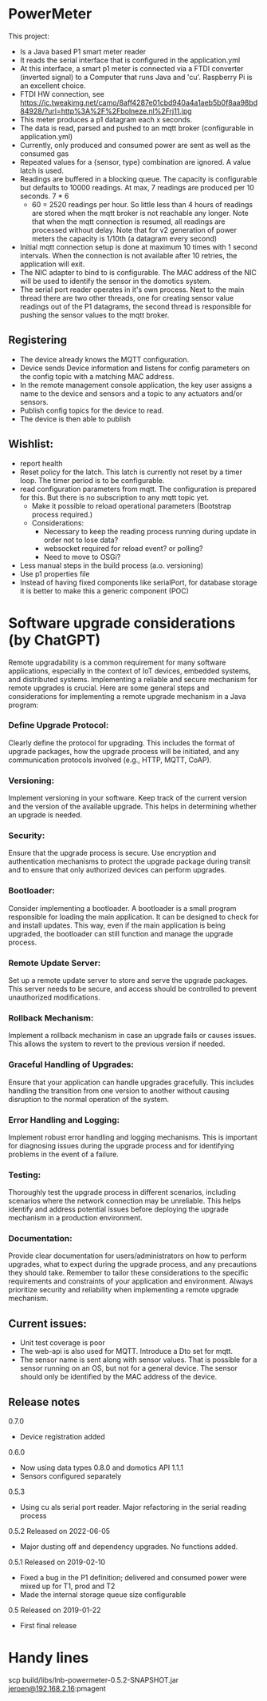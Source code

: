 # PowerMeter

This project:

* Is a Java based P1 smart meter reader
* It reads the serial interface that is configured in the application.yml
* At this interface, a smart p1 meter is connected via a FTDI converter (inverted signal) to a Computer that runs Java and 'cu'. Raspberry Pi is an excellent choice.
* FTDI HW connection, see https://ic.tweakimg.net/camo/8aff4287e01cbd940a4a1aeb5b0f8aa98bd84928/?url=http%3A%2F%2Fbolneze.nl%2Frj11.jpg
* This meter produces a p1 datagram each x seconds.
* The data is read, parsed and pushed to an mqtt broker (configurable in application.yml)
* Currently, only produced and consumed power are sent as well as the consumed gas
* Repeated values for a {sensor, type} combination are ignored. A value latch is used. 
* Readings are buffered in a blocking queue. The capacity is configurable but defaults to 10000 readings. At max, 7 readings are produced per 10 seconds. 7 * 6
  * 60 = 2520 readings per hour. So little less than 4 hours of readings are stored when the mqtt broker is not reachable any longer. Note that when the mqtt
  connection is resumed, all readings are processed without delay. Note that for v2 generation of power meters the capacity is 1/10th (a datagram every second)
* Initial mqtt connection setup is done at maximum 10 times with 1 second intervals. When the connection is not available after 10 retries, the application will exit.
* The NIC adapter to bind to is configurable. The MAC address of the NIC will be used to identify the sensor in the domotics system.
* The serial port reader operates in it's own process. Next to the main thread there are two other threads, one for creating sensor value readings out of the P1 datagrams, the second thread is responsible for pushing the sensor values to the mqtt broker. 

## Registering 
* The device already knows the MQTT configuration.
* Device sends Device information and listens for config parameters on the config topic with a matching MAC address.
* In the remote management console application, the key user assigns a name to the device and sensors and a topic to any actuators and/or sensors.
* Publish config topics for the device to read. 
* The device is then able to publish 
## Wishlist:

* report health
* Reset policy for the latch. This latch is currently not reset by a timer loop. The timer period is
to be configurable.
* read configuration parameters from mqtt. The configuration is prepared for this. But there is no subscription to any mqtt topic yet.
  * Make it possible to reload operational parameters (Bootstrap process required.)
  * Considerations:
    * Necessary to keep the reading process running during update in order not to lose data?
    * websocket required for reload event? or polling?
    * Need to move to OSGi?
* Less manual steps in the build process (a.o. versioning)
* Use p1 properties file
* Instead of having fixed components like serialPort, for database storage it is better to make this a generic component (POC)

# Software upgrade considerations (by ChatGPT)
Remote upgradability is a common requirement for many software applications, especially in the context of IoT devices, embedded systems, and distributed systems. Implementing a reliable and secure mechanism for remote upgrades is crucial. Here are some general steps and considerations for implementing a remote upgrade mechanism in a Java program:

### Define Upgrade Protocol:

Clearly define the protocol for upgrading. This includes the format of upgrade packages, how the upgrade process will be initiated, and any communication protocols involved (e.g., HTTP, MQTT, CoAP).
### Versioning:

Implement versioning in your software. Keep track of the current version and the version of the available upgrade. This helps in determining whether an upgrade is needed.
### Security:

Ensure that the upgrade process is secure. Use encryption and authentication mechanisms to protect the upgrade package during transit and to ensure that only authorized devices can perform upgrades.
### Bootloader:

Consider implementing a bootloader. A bootloader is a small program responsible for loading the main application. It can be designed to check for and install updates. This way, even if the main application is being upgraded, the bootloader can still function and manage the upgrade process.
### Remote Update Server:

Set up a remote update server to store and serve the upgrade packages. This server needs to be secure, and access should be controlled to prevent unauthorized modifications.
### Rollback Mechanism:

Implement a rollback mechanism in case an upgrade fails or causes issues. This allows the system to revert to the previous version if needed.
### Graceful Handling of Upgrades:

Ensure that your application can handle upgrades gracefully. This includes handling the transition from one version to another without causing disruption to the normal operation of the system.
### Error Handling and Logging:

Implement robust error handling and logging mechanisms. This is important for diagnosing issues during the upgrade process and for identifying problems in the event of a failure.
### Testing:

Thoroughly test the upgrade process in different scenarios, including scenarios where the network connection may be unreliable. This helps identify and address potential issues before deploying the upgrade mechanism in a production environment.
### Documentation:

Provide clear documentation for users/administrators on how to perform upgrades, what to expect during the upgrade process, and any precautions they should take.
Remember to tailor these considerations to the specific requirements and constraints of your application and environment. Always prioritize security and reliability when implementing a remote upgrade mechanism.

## Current issues:
* Unit test coverage is poor
* The web-api is also used for MQTT. Introduce a Dto set for mqtt.
* The sensor name is sent along with sensor values. That is possible for a sensor running on an OS, but not for a general device. The sensor should only be identified by the MAC address of the device.

## Release notes
0.7.0
* Device registration added

0.6.0
* Now using data types 0.8.0 and domotics API 1.1.1
* Sensors configured separately

0.5.3
* Using cu als serial port reader. Major refactoring in the serial reading process

0.5.2 Released on 2022-06-05
* Major dusting off and dependency upgrades. No functions added.

0.5.1 Released on 2019-02-10

* Fixed a bug in the P1 definition; delivered and consumed power were mixed up for T1, prod and T2
* Made the internal storage queue size configurable

0.5 Released on 2019-01-22

* First final release

# Handy lines
scp build/libs/lnb-powermeter-0.5.2-SNAPSHOT.jar jeroen@192.168.2.16:pmagent

